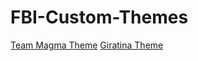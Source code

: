 # FBI-Custom-Themes

[Team Magma Theme](https://github.com/GrewdonGaming21/FBI-Custom-Themes/tree/Team-Magma)
[Giratina Theme](https://github.com/GrewdonGaming21/FBI-Custom-Themes/tree/Giratina)

